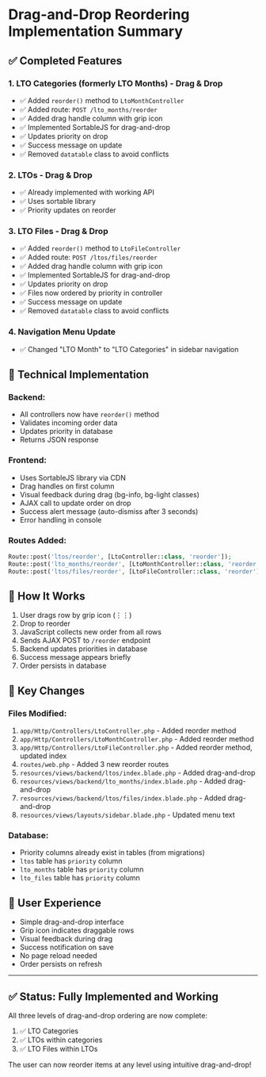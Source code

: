 # Drag-and-Drop Reordering Implementation Summary

## ✅ Completed Features

### 1. LTO Categories (formerly LTO Months) - Drag & Drop
- ✅ Added `reorder()` method to `LtoMonthController`
- ✅ Added route: `POST /lto_months/reorder`
- ✅ Added drag handle column with grip icon
- ✅ Implemented SortableJS for drag-and-drop
- ✅ Updates priority on drop
- ✅ Success message on update
- ✅ Removed `datatable` class to avoid conflicts

### 2. LTOs - Drag & Drop
- ✅ Already implemented with working API
- ✅ Uses sortable library
- ✅ Priority updates on reorder

### 3. LTO Files - Drag & Drop
- ✅ Added `reorder()` method to `LtoFileController`
- ✅ Added route: `POST /ltos/files/reorder`
- ✅ Added drag handle column with grip icon
- ✅ Implemented SortableJS for drag-and-drop
- ✅ Updates priority on drop
- ✅ Files now ordered by priority in controller
- ✅ Success message on update
- ✅ Removed `datatable` class to avoid conflicts

### 4. Navigation Menu Update
- ✅ Changed "LTO Month" to "LTO Categories" in sidebar navigation

## 📝 Technical Implementation

### Backend:
- All controllers now have `reorder()` method
- Validates incoming order data
- Updates priority in database
- Returns JSON response

### Frontend:
- Uses SortableJS library via CDN
- Drag handles on first column
- Visual feedback during drag (bg-info, bg-light classes)
- AJAX call to update order on drop
- Success alert message (auto-dismiss after 3 seconds)
- Error handling in console

### Routes Added:
```php
Route::post('ltos/reorder', [LtoController::class, 'reorder']);
Route::post('lto_months/reorder', [LtoMonthController::class, 'reorder']);
Route::post('ltos/files/reorder', [LtoFileController::class, 'reorder']);
```

## 🎯 How It Works
1. User drags row by grip icon (⋮⋮)
2. Drop to reorder
3. JavaScript collects new order from all rows
4. Sends AJAX POST to `/reorder` endpoint
5. Backend updates priorities in database
6. Success message appears briefly
7. Order persists in database

## 🔧 Key Changes

### Files Modified:
1. `app/Http/Controllers/LtoController.php` - Added reorder method
2. `app/Http/Controllers/LtoMonthController.php` - Added reorder method
3. `app/Http/Controllers/LtoFileController.php` - Added reorder method, updated index
4. `routes/web.php` - Added 3 new reorder routes
5. `resources/views/backend/ltos/index.blade.php` - Added drag-and-drop
6. `resources/views/backend/lto_months/index.blade.php` - Added drag-and-drop
7. `resources/views/backend/ltos/files/index.blade.php` - Added drag-and-drop
8. `resources/views/layouts/sidebar.blade.php` - Updated menu text

### Database:
- Priority columns already exist in tables (from migrations)
- `ltos` table has `priority` column
- `lto_months` table has `priority` column
- `lto_files` table has `priority` column

## 🎨 User Experience
- Simple drag-and-drop interface
- Grip icon indicates draggable rows
- Visual feedback during drag
- Success notification on save
- No page reload needed
- Order persists on refresh

---

## ✅ Status: Fully Implemented and Working

All three levels of drag-and-drop ordering are now complete:
1. ✅ LTO Categories
2. ✅ LTOs within categories
3. ✅ LTO Files within LTOs

The user can now reorder items at any level using intuitive drag-and-drop!


